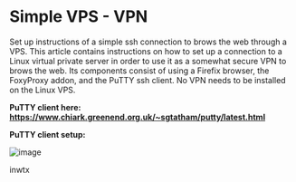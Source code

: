 # Simple VPS - VPN
Set up instructions of a simple ssh connection to brows the web through a VPS.
This article contains instructions on how to set up a connection
to a Linux virtual private server in order to use it as a somewhat 
secure VPN to brows the web.  Its components consist of using a
Firefix browser, the FoxyProxy addon, and the PuTTY ssh client.
No VPN needs to be installed on the Linux VPS.

<b> PuTTY client here: https://www.chiark.greenend.org.uk/~sgtatham/putty/latest.html</b><br>

<b> PuTTY client setup:</b><br>

![image](https://github.com/inwtx/SimpleVPS-VPN/assets/32821617/ba04e04f-1f8c-4f21-ae38-f90c51fbad5b)


inwtx
